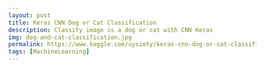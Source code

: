 ```yaml
---
layout: post
title: Keras CNN Dog or Cat Classification
description: Classify image is a dog or cat with CNN Keras
img: dog-and-cat-classification.jpg
permalink: https://www.kaggle.com/uysimty/keras-cnn-dog-or-cat-classification
tags: [MachineLearning]
---
```

